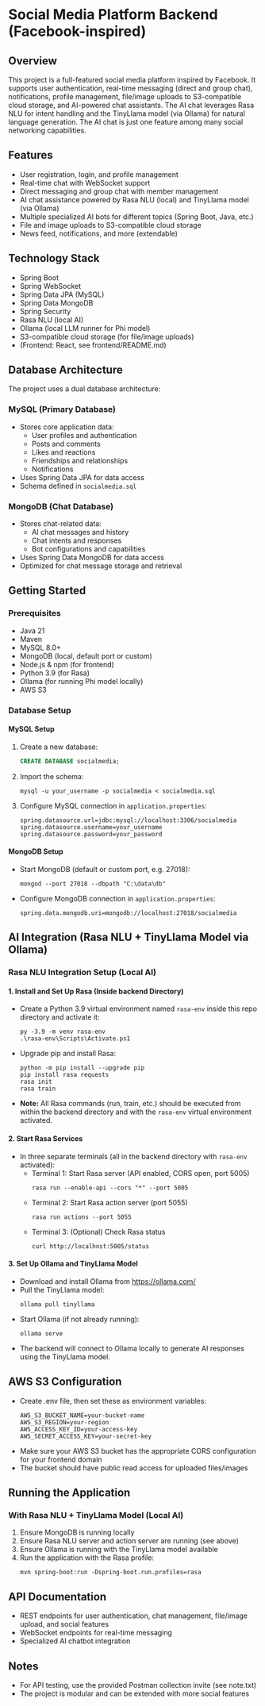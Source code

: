 # Social Media Platform Backend (Facebook-inspired)

## Overview

This project is a full-featured social media platform inspired by Facebook. It supports user authentication, real-time messaging (direct and group chat), notifications, profile management, file/image uploads to S3-compatible cloud storage, and AI-powered chat assistants. The AI chat leverages Rasa NLU for intent handling and the TinyLlama model (via Ollama) for natural language generation. The AI chat is just one feature among many social networking capabilities.

## Features

- User registration, login, and profile management
- Real-time chat with WebSocket support
- Direct messaging and group chat with member management
- AI chat assistance powered by Rasa NLU (local) and TinyLlama model (via Ollama)
- Multiple specialized AI bots for different topics (Spring Boot, Java, etc.)
- File and image uploads to S3-compatible cloud storage
- News feed, notifications, and more (extendable)

## Technology Stack

- Spring Boot
- Spring WebSocket
- Spring Data JPA (MySQL)
- Spring Data MongoDB
- Spring Security
- Rasa NLU (local AI)
- Ollama (local LLM runner for Phi model)
- S3-compatible cloud storage (for file/image uploads)
- (Frontend: React, see frontend/README.md)

## Database Architecture

The project uses a dual database architecture:

### MySQL (Primary Database)
- Stores core application data:
  - User profiles and authentication
  - Posts and comments
  - Likes and reactions
  - Friendships and relationships
  - Notifications
- Uses Spring Data JPA for data access
- Schema defined in `socialmedia.sql`

### MongoDB (Chat Database)
- Stores chat-related data:
  - AI chat messages and history
  - Chat intents and responses
  - Bot configurations and capabilities
- Uses Spring Data MongoDB for data access
- Optimized for chat message storage and retrieval

## Getting Started

### Prerequisites
- Java 21
- Maven
- MySQL 8.0+
- MongoDB (local, default port or custom)
- Node.js & npm (for frontend)
- Python 3.9 (for Rasa)
- Ollama (for running Phi model locally)
- AWS S3

### Database Setup

#### MySQL Setup
1. Create a new database:
   ```sql
   CREATE DATABASE socialmedia;
   ```
2. Import the schema:
   ```
   mysql -u your_username -p socialmedia < socialmedia.sql
   ```
3. Configure MySQL connection in `application.properties`:
   ```properties
   spring.datasource.url=jdbc:mysql://localhost:3306/socialmedia
   spring.datasource.username=your_username
   spring.datasource.password=your_password
   ```

#### MongoDB Setup
- Start MongoDB (default or custom port, e.g. 27018):
  ```
  mongod --port 27018 --dbpath "C:\data\db"
  ```
- Configure MongoDB connection in `application.properties`:
  ```properties
  spring.data.mongodb.uri=mongodb://localhost:27018/socialmedia
  ```

## AI Integration (Rasa NLU + TinyLlama Model via Ollama)

### Rasa NLU Integration Setup (Local AI)

#### 1. Install and Set Up Rasa (Inside backend Directory)

- Create a Python 3.9 virtual environment named `rasa-env` inside this repo directory and activate it:
  ```
  py -3.9 -m venv rasa-env
  .\rasa-env\Scripts\Activate.ps1
  ```
- Upgrade pip and install Rasa:
  ```
  python -m pip install --upgrade pip
  pip install rasa requests
  rasa init
  rasa train
  ```
- **Note:** All Rasa commands (run, train, etc.) should be executed from within the backend directory and with the `rasa-env` virtual environment activated.

#### 2. Start Rasa Services
- In three separate terminals (all in the backend directory with `rasa-env` activated):
  - Terminal 1: Start Rasa server (API enabled, CORS open, port 5005)
    ```
    rasa run --enable-api --cors "*" --port 5005
    ```
  - Terminal 2: Start Rasa action server (port 5055)
    ```
    rasa run actions --port 5055
    ```
  - Terminal 3: (Optional) Check Rasa status
    ```
    curl http://localhost:5005/status
    ```

#### 3. Set Up Ollama and TinyLlama Model
- Download and install Ollama from https://ollama.com/
- Pull the TinyLlama model:
  ```
  ollama pull tinyllama
  ```
- Start Ollama (if not already running):
  ```
  ollama serve
  ```
- The backend will connect to Ollama locally to generate AI responses using the TinyLlama model.


## AWS S3 Configuration
- Create .env file, then set these as environment variables:
  ```
  AWS_S3_BUCKET_NAME=your-bucket-name
  AWS_S3_REGION=your-region
  AWS_ACCESS_KEY_ID=your-access-key
  AWS_SECRET_ACCESS_KEY=your-secret-key
  ```
- Make sure your AWS S3 bucket has the appropriate CORS configuration for your frontend domain
- The bucket should have public read access for uploaded files/images

## Running the Application

### With Rasa NLU + TinyLlama Model (Local AI)
1. Ensure MongoDB is running locally
2. Ensure Rasa NLU server and action server are running (see above)
3. Ensure Ollama is running with the TinyLlama model available
4. Run the application with the Rasa profile:
   ```
   mvn spring-boot:run -Dspring-boot.run.profiles=rasa
   ```

## API Documentation
- REST endpoints for user authentication, chat management, file/image upload, and social features
- WebSocket endpoints for real-time messaging
- Specialized AI chatbot integration

## Notes
- For API testing, use the provided Postman collection invite (see note.txt)
- The project is modular and can be extended with more social features 